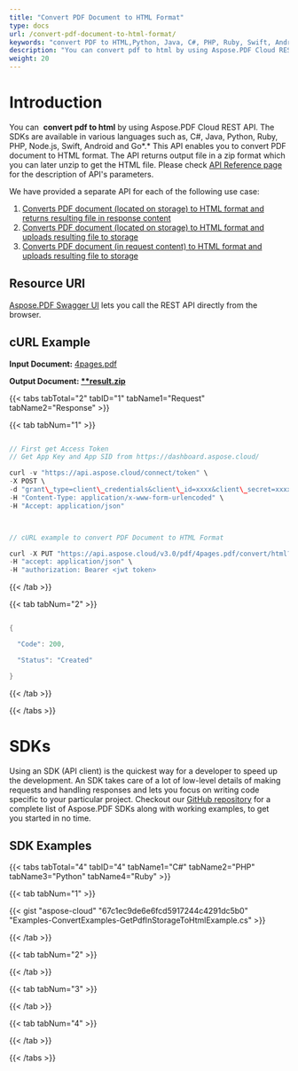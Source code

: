 ```yaml
---
title: "Convert PDF Document to HTML Format"
type: docs
url: /convert-pdf-document-to-html-format/
keywords: "convert PDF to HTML,Python, Java, C#, PHP, Ruby, Swift, Android, Go"
description: "You can convert pdf to html by using Aspose.PDF Cloud REST API. The SDKs are available in various languages such as, C#, Java, Python, Ruby, PHP, Node.js, Swift, Android and Go. The API returns output file in a zip format which you can later unzip to get the HTML file. Please check API Reference page for the description of API&amp;apos;s parameters."
weight: 20
---
```


# **Introduction**
You can  **convert pdf to html** by using Aspose.PDF Cloud REST API. The SDKs are available in various languages such as, C#, Java, Python, Ruby, PHP, Node.js, Swift, Android and Go*.* This API enables you to convert PDF document to HTML format. The API returns output file in a zip format which you can later unzip to get the HTML file. Please check [API Reference page](https://apireference.aspose.cloud/pdf/#!/Convert/GetPdfInStorageToHtml) for the description of API's parameters.

We have provided a separate API for each of the following use case:

1. [Converts PDF document (located on storage) to HTML format and returns resulting file in response content](https://apireference.aspose.cloud/pdf/#!/Convert/GetPdfInStorageToHtml)
1. [Converts PDF document (located on storage) to HTML format and uploads resulting file to storage](https://apireference.aspose.cloud/pdf/#!/Convert/PutPdfInStorageToHtml)
1. [Converts PDF document (in request content) to HTML format and uploads resulting file to storage](https://apireference.aspose.cloud/pdf/#!/Convert/PutPdfInRequestToHtml)
## **Resource URI**
[Aspose.PDF Swagger UI](https://apireference.aspose.cloud/pdf/#!/Convert/GetPdfInStorageToHtml) lets you call the REST API directly from the browser.
## **cURL Example**
**Input Document:** [4pages.pdf](attachments/1246146/1507345.pdf) 

**Output Document: [**result.zip](attachments/1246146/1507353.zip)** 

{{< tabs tabTotal="2" tabID="1" tabName1="Request" tabName2="Response" >}}

{{< tab tabNum="1" >}}

```java

// First get Access Token
// Get App Key and App SID from https://dashboard.aspose.cloud/

curl -v "https://api.aspose.cloud/connect/token" \
-X POST \
-d "grant\_type=client\_credentials&client\_id=xxxx&client\_secret=xxxx" \
-H "Content-Type: application/x-www-form-urlencoded" \
-H "Accept: application/json"



// cURL example to convert PDF Document to HTML Format

curl -X PUT "https://api.aspose.cloud/v3.0/pdf/4pages.pdf/convert/html?outPath=result.html&additionalMarginWidthInPoints=10&compressSvgGraphicsIfAny=true&convertMarkedContentToLayers=true&defaultFontName=tahoma&documentType=Html5&fixedLayout=true&flowLayoutParagraphFullWidth=true&outputFormat=Zip" \
-H "accept: application/json" \
-H "authorization: Bearer <jwt token>

```

{{< /tab >}}

{{< tab tabNum="2" >}}

```java

{

  "Code": 200,

  "Status": "Created"

}

```

{{< /tab >}}

{{< /tabs >}}
# **SDKs**
Using an SDK (API client) is the quickest way for a developer to speed up the development. An SDK takes care of a lot of low-level details of making requests and handling responses and lets you focus on writing code specific to your particular project. Checkout our [GitHub repository](https://github.com/aspose-pdf-cloud) for a complete list of Aspose.PDF SDKs along with working examples, to get you started in no time.
## **SDK Examples**
{{< tabs tabTotal="4" tabID="4" tabName1="C#" tabName2="PHP" tabName3="Python" tabName4="Ruby" >}}

{{< tab tabNum="1" >}}

{{< gist "aspose-cloud" "67c1ec9de6e6fcd5917244c4291dc5b0" "Examples-ConvertExamples-GetPdfInStorageToHtmlExample.cs" >}}

{{< /tab >}}

{{< tab tabNum="2" >}}



{{< /tab >}}

{{< tab tabNum="3" >}}



{{< /tab >}}

{{< tab tabNum="4" >}}



{{< /tab >}}

{{< /tabs >}}
